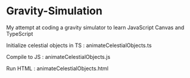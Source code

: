 # Gravity-Simulation
My attempt at coding a gravity simulator to learn JavaScript Canvas and TypeScript

Initialize celestial objects in TS : animateCelestialObjects.ts

Compile to JS : animateCelestialObjects.js

Run HTML : animateCelestialObjects.html
